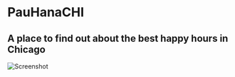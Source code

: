 # PauHanaCHI
## A place to find out about the best happy hours in Chicago

![Screenshot](http://i.imgur.com/LTvDbVT.png)
